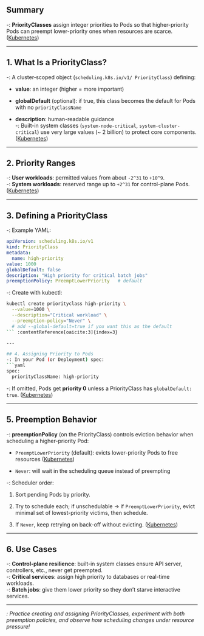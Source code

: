 ## Summary

-: **PriorityClasses** assign integer priorities to Pods so that higher-priority Pods can preempt lower-priority ones when resources are scarce. ([Kubernetes](https://kubernetes.io/docs/concepts/scheduling-eviction/pod-priority-preemption/?utm_source=chatgpt.com "Pod Priority and Preemption - Kubernetes"))

---

## 1. What Is a PriorityClass?

-: A cluster‐scoped object (`scheduling.k8s.io/v1/ PriorityClass`) defining:

- **value**: an integer (higher = more important)
    
- **globalDefault** (optional): if true, this class becomes the default for Pods with no `priorityClassName`
    
- **description**: human-readable guidance  
    -: Built-in system classes (`system-node-critical`, `system-cluster-critical`) use very large values (~ 2 billion) to protect core components. ([Kubernetes](https://kubernetes.io/docs/tasks/administer-cluster/guaranteed-scheduling-critical-addon-pods/?utm_source=chatgpt.com "Guaranteed Scheduling For Critical Add-On Pods - Kubernetes"))
    

---

## 2. Priority Ranges

-: **User workloads**: permitted values from about `-2^31` to `+10^9`.  
-: **System workloads**: reserved range up to `+2^31` for control-plane Pods. ([Kubernetes](https://kubernetes.io/docs/concepts/scheduling-eviction/pod-priority-preemption/?utm_source=chatgpt.com "Pod Priority and Preemption - Kubernetes"))

---

## 3. Defining a PriorityClass

-: Example YAML:

```yaml
apiVersion: scheduling.k8s.io/v1
kind: PriorityClass
metadata:
  name: high-priority
value: 1000
globalDefault: false
description: "High priority for critical batch jobs"
preemptionPolicy: PreemptLowerPriority   # default
```

-: Create with kubectl:

````bash
kubectl create priorityclass high-priority \
  --value=1000 \
  --description="Critical workload" \
  --preemption-policy="Never" \
  # add --global-default=true if you want this as the default
``` :contentReference[oaicite:3]{index=3}  

---

## 4. Assigning Priority to Pods  
-: In your Pod (or Deployment) spec:
```yaml
spec:
  priorityClassName: high-priority
````

-: If omitted, Pods get **priority 0** unless a PriorityClass has `globalDefault: true`. ([Kubernetes](https://kubernetes.io/docs/concepts/scheduling-eviction/pod-priority-preemption/?utm_source=chatgpt.com "Pod Priority and Preemption - Kubernetes"))

---

## 5. Preemption Behavior

-: **preemptionPolicy** (on the PriorityClass) controls eviction behavior when scheduling a higher-priority Pod:

- `PreemptLowerPriority` (default): evicts lower-priority Pods to free resources ([Kubernetes](https://kubernetes.io/docs/concepts/scheduling-eviction/pod-priority-preemption/?utm_source=chatgpt.com "Pod Priority and Preemption - Kubernetes"))
    
- `Never`: will wait in the scheduling queue instead of preempting
    

-: Scheduler order:

1. Sort pending Pods by priority.
    
2. Try to schedule each; if unschedulable → if `PreemptLowerPriority`, evict minimal set of lowest-priority victims, then schedule.
    
3. If `Never`, keep retrying on back-off without evicting. ([Kubernetes](https://kubernetes.io/docs/concepts/scheduling-eviction/pod-priority-preemption/?utm_source=chatgpt.com "Pod Priority and Preemption - Kubernetes"))
    

---

## 6. Use Cases

-: **Control-plane resilience**: built-in system classes ensure API server, controllers, etc., never get preempted.  
-: **Critical services**: assign high priority to databases or real-time workloads.  
-: **Batch jobs**: give them lower priority so they don’t starve interactive services.

---

_: Practice creating and assigning PriorityClasses, experiment with both preemption policies, and observe how scheduling changes under resource pressure!_